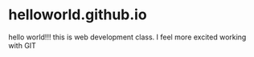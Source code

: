# helloworld.github.io
hello world!!!
this is web development class. I feel more excited working with GIT
